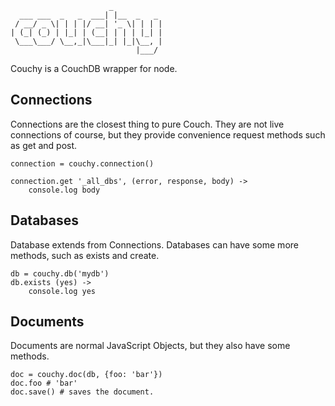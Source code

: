                           _           
      ___ ___  _   _  ___| |__  _   _ 
     / __/ _ \| | | |/ __| '_ \| | | |
    | (_| (_) | |_| | (__| | | | |_| |
     \___\___/ \__,_|\___|_| |_|\__, |
                                |___/ 

Couchy is a CouchDB wrapper for node.


Connections
-----------
Connections are the closest thing to pure Couch.  They are not live connections of course, but they provide convenience request methods such as get and post.

    connection = couchy.connection()

    connection.get '_all_dbs', (error, response, body) ->
        console.log body


Databases
---------
Database extends from Connections.  Databases can have some more methods, such as exists and create.

    db = couchy.db('mydb')
    db.exists (yes) ->
        console.log yes

Documents
---------
Documents are normal JavaScript Objects, but they also have some methods.

    doc = couchy.doc(db, {foo: 'bar'})
    doc.foo # 'bar'
    doc.save() # saves the document.
